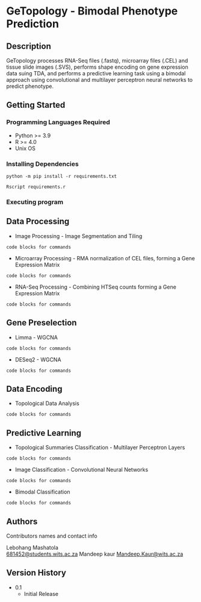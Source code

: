 # GeTopology - Bimodal Phenotype Prediction

## Description

GeTopology processes RNA-Seq files (.fastq), microarray files (.CEL) and tissue slide images (.SVS), performs shape encoding on gene expression data suing TDA, and performs a predictive learning task using a bimodal approach using convolutional and multilayer perceptron neural networks to predict phenotype. 

## Getting Started

### Programming Languages Required

* Python >= 3.9 
* R >= 4.0
* Unix OS 

### Installing Dependencies

```
python -m pip install -r requirements.txt
```

```
Rscript requirements.r
```

### Executing program
## Data Processing
* Image Processing - Image Segmentation and Tiling
```
code blocks for commands
```
* Microarray Processing - RMA normalization of CEL files, forming a Gene Expression Matrix
```
code blocks for commands
```

* RNA-Seq Processing - Combining HTSeq counts forming a Gene Expression Matrix
```
code blocks for commands
```
## Gene Preselection

* Limma - WGCNA
```
code blocks for commands
```
* DESeq2 - WGCNA 
```
code blocks for commands
```

## Data Encoding

* Topological Data Analysis 
```
code blocks for commands
```

## Predictive Learning 

* Topological Summaries Classification - Multilayer Perceptron Layers
```
code blocks for commands
```

* Image Classification - Convolutional Neural Networks
```
code blocks for commands
```

* Bimodal Classification 
```
code blocks for commands
```

## Authors

Contributors names and contact info

Lebohang Mashatola  
[681452@students.wits.ac.za](681452@students.wits.ac.za)
Mandeep kaur 
[Mandeep.Kaur@wits.ac.za](Mandeep.Kaur@wits.ac.za)

## Version History

* 0.1
    * Initial Release


